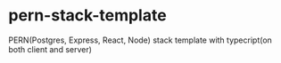 # pern-stack-template
PERN(Postgres, Express, React, Node) stack template with typecript(on both client and server)
